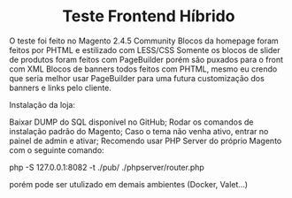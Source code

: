 <h1 align="center"> Teste Frontend Híbrido </h1>
O teste foi feito no Magento 2.4.5 Community
Blocos da homepage foram feitos por PHTML e estilizado com LESS/CSS
Somente os blocos de slider de produtos foram feitos com PageBuilder porém são puxados para o front com XML
Blocos de banners todos feitos com PHTML, mesmo eu crendo que seria melhor usar PageBuilder para uma futura customização dos banners e links pelo cliente.


Instalação da loja:

Baixar DUMP do SQL disponível no GitHub;
Rodar os comandos de instalação padrão do Magento;
Caso o tema não venha ativo, entrar no painel de admin e ativar;
Recomendo usar PHP Server do próprio Magento com o seguinte comando: 

php -S 127.0.0.1:8082 -t ./pub/ ./phpserver/router.php

porém pode ser utulizado em demais ambientes (Docker, Valet...)

